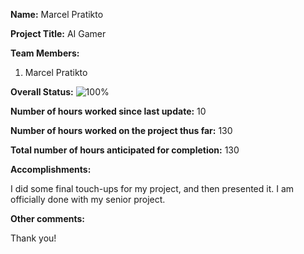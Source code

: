 **Name:** Marcel Pratikto

**Project Title:** AI Gamer

**Team Members:**
1. Marcel Pratikto

**Overall Status:**
![100%](https://progress-bar.dev/100?title=Progress)

**Number of hours worked since last update:** 10

**Number of hours worked on the project thus far:** 130

**Total number of hours anticipated for completion:** 130

**Accomplishments:**

I did some final touch-ups for my project, and then presented it. I am officially done with my senior project.

**Other comments:**

Thank you!